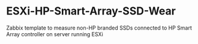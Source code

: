 # ESXi-HP-Smart-Array-SSD-Wear
Zabbix template to measure non-HP branded SSDs connected to HP Smart Array controller on server running ESXi
